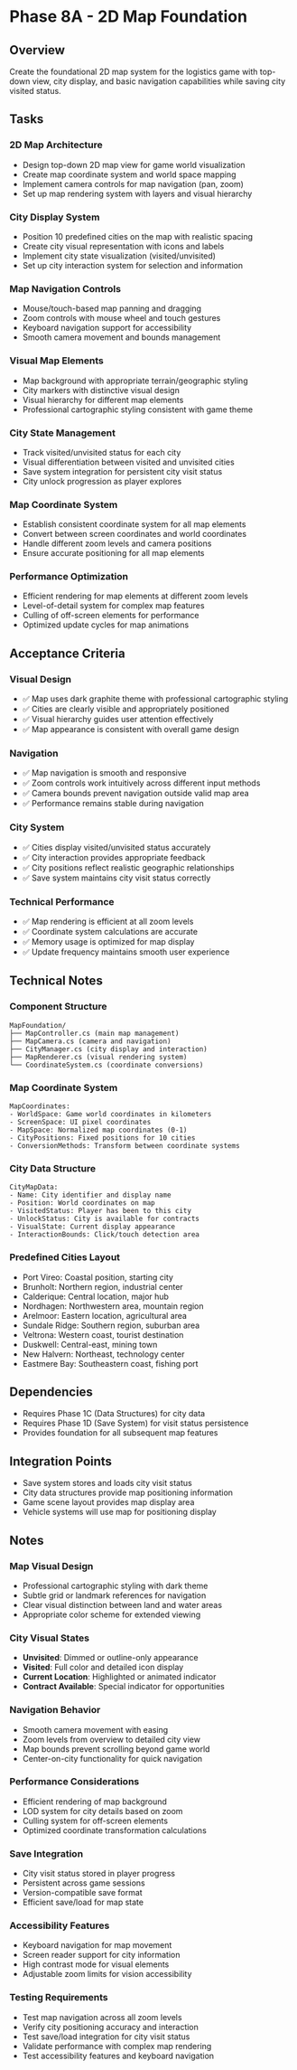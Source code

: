 # Phase 8A - 2D Map Foundation

## Overview
Create the foundational 2D map system for the logistics game with top-down view, city display, and basic navigation capabilities while saving city visited status.

## Tasks

### 2D Map Architecture
- Design top-down 2D map view for game world visualization
- Create map coordinate system and world space mapping
- Implement camera controls for map navigation (pan, zoom)
- Set up map rendering system with layers and visual hierarchy

### City Display System
- Position 10 predefined cities on the map with realistic spacing
- Create city visual representation with icons and labels
- Implement city state visualization (visited/unvisited)
- Set up city interaction system for selection and information

### Map Navigation Controls
- Mouse/touch-based map panning and dragging
- Zoom controls with mouse wheel and touch gestures
- Keyboard navigation support for accessibility
- Smooth camera movement and bounds management

### Visual Map Elements
- Map background with appropriate terrain/geographic styling
- City markers with distinctive visual design
- Visual hierarchy for different map elements
- Professional cartographic styling consistent with game theme

### City State Management
- Track visited/unvisited status for each city
- Visual differentiation between visited and unvisited cities
- Save system integration for persistent city visit status
- City unlock progression as player explores

### Map Coordinate System
- Establish consistent coordinate system for all map elements
- Convert between screen coordinates and world coordinates
- Handle different zoom levels and camera positions
- Ensure accurate positioning for all map elements

### Performance Optimization
- Efficient rendering for map elements at different zoom levels
- Level-of-detail system for complex map features
- Culling of off-screen elements for performance
- Optimized update cycles for map animations

## Acceptance Criteria

### Visual Design
- ✅ Map uses dark graphite theme with professional cartographic styling
- ✅ Cities are clearly visible and appropriately positioned
- ✅ Visual hierarchy guides user attention effectively
- ✅ Map appearance is consistent with overall game design

### Navigation
- ✅ Map navigation is smooth and responsive
- ✅ Zoom controls work intuitively across different input methods
- ✅ Camera bounds prevent navigation outside valid map area
- ✅ Performance remains stable during navigation

### City System
- ✅ Cities display visited/unvisited status accurately
- ✅ City interaction provides appropriate feedback
- ✅ City positions reflect realistic geographic relationships
- ✅ Save system maintains city visit status correctly

### Technical Performance
- ✅ Map rendering is efficient at all zoom levels
- ✅ Coordinate system calculations are accurate
- ✅ Memory usage is optimized for map display
- ✅ Update frequency maintains smooth user experience

## Technical Notes

### Component Structure
```
MapFoundation/
├── MapController.cs (main map management)
├── MapCamera.cs (camera and navigation)
├── CityManager.cs (city display and interaction)
├── MapRenderer.cs (visual rendering system)
└── CoordinateSystem.cs (coordinate conversions)
```

### Map Coordinate System
```
MapCoordinates:
- WorldSpace: Game world coordinates in kilometers
- ScreenSpace: UI pixel coordinates
- MapSpace: Normalized map coordinates (0-1)
- CityPositions: Fixed positions for 10 cities
- ConversionMethods: Transform between coordinate systems
```

### City Data Structure
```
CityMapData:
- Name: City identifier and display name
- Position: World coordinates on map
- VisitedStatus: Player has been to this city
- UnlockStatus: City is available for contracts
- VisualState: Current display appearance
- InteractionBounds: Click/touch detection area
```

### Predefined Cities Layout
- Port Vireo: Coastal position, starting city
- Brunholt: Northern region, industrial center
- Calderique: Central location, major hub
- Nordhagen: Northwestern area, mountain region
- Arelmoor: Eastern location, agricultural area
- Sundale Ridge: Southern region, suburban area
- Veltrona: Western coast, tourist destination
- Duskwell: Central-east, mining town
- New Halvern: Northeast, technology center
- Eastmere Bay: Southeastern coast, fishing port

## Dependencies
- Requires Phase 1C (Data Structures) for city data
- Requires Phase 1D (Save System) for visit status persistence
- Provides foundation for all subsequent map features

## Integration Points
- Save system stores and loads city visit status
- City data structures provide map positioning information
- Game scene layout provides map display area
- Vehicle systems will use map for positioning display

## Notes

### Map Visual Design
- Professional cartographic styling with dark theme
- Subtle grid or landmark references for navigation
- Clear visual distinction between land and water areas
- Appropriate color scheme for extended viewing

### City Visual States
- **Unvisited**: Dimmed or outline-only appearance
- **Visited**: Full color and detailed icon display
- **Current Location**: Highlighted or animated indicator
- **Contract Available**: Special indicator for opportunities

### Navigation Behavior
- Smooth camera movement with easing
- Zoom levels from overview to detailed city view
- Map bounds prevent scrolling beyond game world
- Center-on-city functionality for quick navigation

### Performance Considerations
- Efficient rendering of map background
- LOD system for city details based on zoom
- Culling system for off-screen elements
- Optimized coordinate transformation calculations

### Save Integration
- City visit status stored in player progress
- Persistent across game sessions
- Version-compatible save format
- Efficient save/load for map state

### Accessibility Features
- Keyboard navigation for map movement
- Screen reader support for city information
- High contrast mode for visual elements
- Adjustable zoom limits for vision accessibility

### Testing Requirements
- Test map navigation across all zoom levels
- Verify city positioning accuracy and interaction
- Test save/load integration for city visit status
- Validate performance with complex map rendering
- Test accessibility features and keyboard navigation